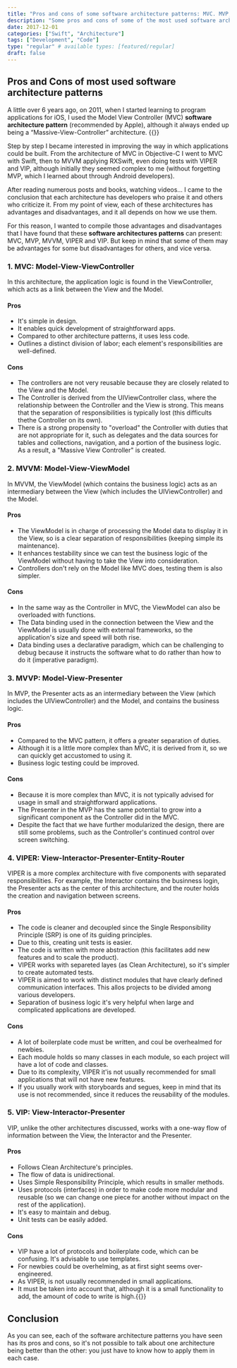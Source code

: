 ```yaml
---
title: "Pros and cons of some software architecture patterns: MVC. MVP, MVVM, VIPER, and VIP"
description: "Some pros and cons of some of the most used software architecture patterns in the development of iOS applications: MVC. MVP, MVVM, VIPER, and VIP."
date: 2017-12-01
categories: ["Swift", "Architecture"]
tags: ["Development", "Code"]
type: "regular" # available types: [featured/regular]
draft: false
---
```


## Pros and Cons of most used software architecture patterns
A little over 6 years ago, on 2011, when I started learning to program applications for iOS, I used the Model View Controller (MVC) **software architecture pattern** (recommended by Apple), although it always ended up being a “Massive-View-Controller” architecture.
{{<ads1>}}

Step by step I became interested in improving the way in which applications could be built. From the architecture of MVC in Objective-C I went to MVC with Swift, then to MVVM applying RXSwift, even doing tests with VIPER and VIP, although initially they seemed complex to me (without forgetting MVP, which I learned about through Android developers).

After reading numerous posts and books, watching videos… I came to the conclusion that each architecture has developers who praise it and others who criticize it. From my point of view, each of these architectures has advantages and disadvantages, and it all depends on how we use them.

For this reason, I wanted to compile those advantages and disadvantages that I have found that these **software architectures patterns** can present: MVC, MVP, MVVM, VIPER and VIP. But keep in mind that some of them may be advantages for some but disadvantages for others, and vice versa.
### 1. MVC: Model-View-ViewController
In this architecture, the application logic is found in the ViewController, which acts as a link between the View and the Model.
#### Pros
* It's simple in design.
* It enables quick development of straightforward apps.
* Compared to other architecture patterns, it uses less code.
* Outlines a distinct division of labor; each element's responsibilities are well-defined.
#### Cons
* The controllers are not very reusable because they are closely related to the View and the Model.
* The Controller is derived from the UIViewController class, where the relationship between the Controller and the View is strong. This means that the separation of responsibilities is typically lost (this difficults thethe Controller on its own).
* There is a strong propensity to "overload" the Controller with duties that are not appropriate for it, such as delegates and the data sources for tables and collections, navigation, and a portion of the business logic. As a result, a "Massive View Controller" is created.

### 2. MVVM: Model-View-ViewModel
In MVVM, the ViewModel (which contains the business logic) acts as an intermediary between the View (which includes the UIViewController) and the Model.
#### Pros
* The ViewModel is in charge of processing the Model data to display it in the View, so is a clear separation of responsibilities (keeping simple its maintenance).
* It enhances testability since we can test the business logic of the ViewModel without having to take the View into consideration.
* Controllers don't rely on the Model like MVC does, testing them is also simpler.
#### Cons
* In the same way as the Controller in MVC, the ViewModel can also be overloaded with functions.
* The Data binding used in the connection between the View and the ViewModel is usually done with external frameworks, so the application's size and speed will both rise.
* Data binding uses a declarative paradigm, which can be challenging to debug because it instructs the software what to do rather than how to do it (imperative paradigm).

### 3. MVVP: Model-View-Presenter
In MVP, the Presenter acts as an intermediary between the View (which includes the UIViewController) and the Model, and contains the business logic.
#### Pros
* Compared to the MVC pattern, it offers a greater separation of duties.
* Although it is a little more complex than MVC, it is derived from it, so we can quickly get accustomed to using it.
* Business logic testing could be improved.

#### Cons
* Because it is more complex than MVC, it is not typically advised for usage in small and straightforward applications.
* The Presenter in the MVP has the same potential to grow into a significant component as the Controller did in the MVC.
* Despite the fact that we have further modularized the design, there are still some problems, such as the Controller's continued control over screen switching.

### 4. VIPER: View-Interactor-Presenter-Entity-Router
VIPER is a more complex architecture with five components with separated responsibilities. For example, the Interactor contains the businness login, the Presenter acts as the center of this architecture, and the router holds the creation and navigation between screens.
#### Pros
* The code is cleaner and decoupled since the Single Responsibility Principle (SRP) is one of its guiding principles.
* Due to this, creating unit tests is easier.
* The code is written with more abstraction (this facilitates add new features and to scale the product).
* VIPER works with separeted layes (as Clean Architecture), so it's simpler to create automated tests.
* VIPER is aimed to work with distinct modules that have clearly defined communication interfaces. This allos projects to be divided among various developers.
* Separation of business logic it's very helpful when large and complicated applications are developed.
#### Cons
* A lot of boilerplate code must be written, and coul be overhealmed for newbies.
* Each module holds so many classes in each module, so each project will have a lot of code and classes.
* Due to its complexity, VIPER it'is not usually recommended for small applications that will not have new features.
* If you usually work with storyboards and segues, keep in mind that its use is not recommended, since it reduces the reusability of the modules.

### 5. VIP: View-Interactor-Presenter
VIP, unlike the other architectures discussed, works with a one-way flow of information between the View, the Interactor and the Presenter.
#### Pros
* Follows Clean Architecture's principles.
* The flow of data is unidirectional.
* Uses Simple Responsibility Principle, which results in smaller methods.
* Uses protocols (interfaces) in order to make code more modular and reusable (so we can change one piece for another without impact on the rest of the application).
* It's easy to maintain and debug.
* Unit tests can be easily added.

#### Cons
* VIP have a lot of protocols and boilerplate code, which can be confusing. It's advisable to use templates.
* For newbies could be overhelming, as at first sight seems over-engineered.
* As VIPER, is not usually recommended in small applications.
* It must be taken into account that, although it is a small functionality to add, the amount of code to write is high.{{<ads2>}}

## Conclusion
As you can see, each of the software architecture patterns you have seen has its pros and cons, so it's not possible to talk about one architecture being better than the other: you just have to know how to apply them in each case.
